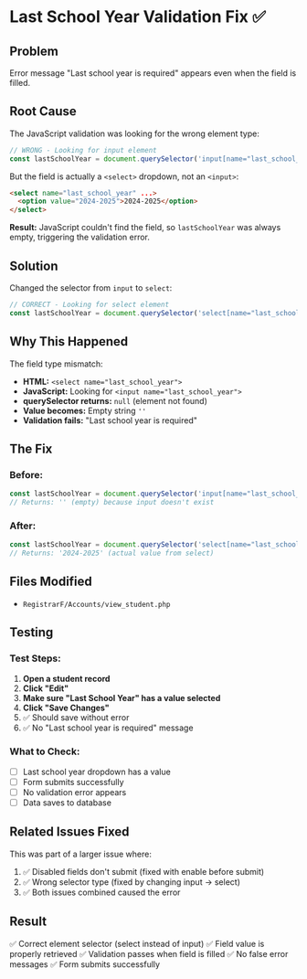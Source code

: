 # Last School Year Validation Fix ✅

## Problem

Error message "Last school year is required" appears even when the field is filled.

## Root Cause

The JavaScript validation was looking for the wrong element type:

```javascript
// WRONG - Looking for input element
const lastSchoolYear = document.querySelector('input[name="last_school_year"]')?.value.trim() || '';
```

But the field is actually a `<select>` dropdown, not an `<input>`:

```html
<select name="last_school_year" ...>
  <option value="2024-2025">2024-2025</option>
</select>
```

**Result:** JavaScript couldn't find the field, so `lastSchoolYear` was always empty, triggering the validation error.

## Solution

Changed the selector from `input` to `select`:

```javascript
// CORRECT - Looking for select element
const lastSchoolYear = document.querySelector('select[name="last_school_year"]')?.value.trim() || '';
```

## Why This Happened

The field type mismatch:
- **HTML:** `<select name="last_school_year">`
- **JavaScript:** Looking for `<input name="last_school_year">`
- **querySelector returns:** `null` (element not found)
- **Value becomes:** Empty string `''`
- **Validation fails:** "Last school year is required"

## The Fix

### Before:
```javascript
const lastSchoolYear = document.querySelector('input[name="last_school_year"]')?.value.trim() || '';
// Returns: '' (empty) because input doesn't exist
```

### After:
```javascript
const lastSchoolYear = document.querySelector('select[name="last_school_year"]')?.value.trim() || '';
// Returns: '2024-2025' (actual value from select)
```

## Files Modified

- `RegistrarF/Accounts/view_student.php`

## Testing

### Test Steps:
1. **Open a student record**
2. **Click "Edit"**
3. **Make sure "Last School Year" has a value selected**
4. **Click "Save Changes"**
5. ✅ Should save without error
6. ✅ No "Last school year is required" message

### What to Check:
- [ ] Last school year dropdown has a value
- [ ] Form submits successfully
- [ ] No validation error appears
- [ ] Data saves to database

## Related Issues Fixed

This was part of a larger issue where:
1. ✅ Disabled fields don't submit (fixed with enable before submit)
2. ✅ Wrong selector type (fixed by changing input → select)
3. ✅ Both issues combined caused the error

## Result

✅ Correct element selector (select instead of input)
✅ Field value is properly retrieved
✅ Validation passes when field is filled
✅ No false error messages
✅ Form submits successfully
